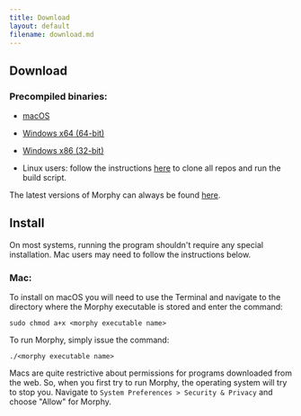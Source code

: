 ```yaml
---
title: Download
layout: default
filename: download.md
---
```


## Download

### Precompiled binaries:

* [macOS](https://github.com/mbrazeau/morphy.archive/releases/download/0.3-beta/morphy_nui_v03b-macOS)

* [Windows x64 (64-bit)](https://github.com/mbrazeau/morphy.archive/releases/download/0.3-beta/morphy_nui_v03b-win64.exe)

* [Windows x86 (32-bit)](https://github.com/mbrazeau/morphy.archive/releases/download/0.3-beta/morphy_nui_v03b-win32.exe)

* Linux users: follow the instructions [here](https://github.com/mbrazeau/morphy.archive) to clone all repos and run the build script.

The latest versions of Morphy can always be found [here](https://github.com/mbrazeau/morphy.archive/releases).

## Install

On most systems, running the program shouldn't require any special installation. Mac users may need to follow the instructions below.

### Mac:
To install on macOS you will need to use the Terminal and navigate to the directory where the Morphy executable is stored and enter the command:

	sudo chmod a+x <morphy executable name>
	
To run Morphy, simply issue the command:

	./<morphy executable name>
	
Macs are quite restrictive about permissions for programs downloaded from the web. So, when you first try to run Morphy, the  operating system will try to stop you. Navigate to `System Preferences > Security & Privacy` and choose "Allow" for Morphy.
